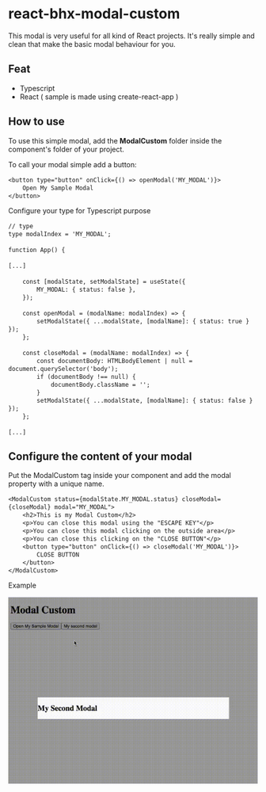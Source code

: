 # react-bhx-modal-custom

This modal is very useful for all kind of React projects. It's really simple and clean that make the basic modal behaviour for you.

## Feat

- Typescript
- React ( sample is made using create-react-app )

## How to use

To use this simple modal, add the **ModalCustom** folder inside the component's folder of your project.

To call your modal simple add a button:

```tsx
<button type="button" onClick={() => openModal('MY_MODAL')}>
	Open My Sample Modal
</button>
```

Configure your type for Typescript purpose

```tsx
// type
type modalIndex = 'MY_MODAL';

function App() {

[...]

	const [modalState, setModalState] = useState({
		MY_MODAL: { status: false },
	});

	const openModal = (modalName: modalIndex) => {
		setModalState({ ...modalState, [modalName]: { status: true } });
	};

	const closeModal = (modalName: modalIndex) => {
		const documentBody: HTMLBodyElement | null = document.querySelector('body');
		if (documentBody !== null) {
			documentBody.className = '';
		}
		setModalState({ ...modalState, [modalName]: { status: false } });
	};
	
[...]
```

## Configure the content of your modal

Put the ModalCustom tag inside your component and add the modal property with a unique name.

```tsx
<ModalCustom status={modalState.MY_MODAL.status} closeModal={closeModal} modal="MY_MODAL">
	<h2>This is my Modal Custom</h2>
	<p>You can close this modal using the "ESCAPE KEY"</p>
	<p>You can close this modal clicking on the outside area</p>
	<p>You can close this clicking on the "CLOSE BUTTON"</p>
	<button type="button" onClick={() => closeModal('MY_MODAL')}>
		CLOSE BUTTON
	</button>
</ModalCustom>
```

Example

![custom-modal.gif](react-bhx-modal-custom%20b57a599b545341df9c7560db5f9d3354/custom-modal.gif)